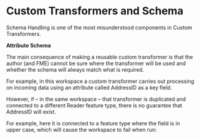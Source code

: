 # Custom Transformers and Schema

Schema Handling is one of the most misunderstood components in Custom Transformers.

**Attribute Schema**

The main consequence of making a reusable custom transformer is that the author (and FME) cannot be sure where the transformer will be used and whether the schema will always match what is required.

For example, in this workspace a custom transformer carries out processing on incoming data using an attribute called AddressID as a key field.

However, if – in the same workspace – that transformer is duplicated and connected to a different Reader feature type, there is no guarantee that AddressID will exist.

For example, here it is connected to a feature type where the field is in upper case, which will cause the workspace to fail when run: